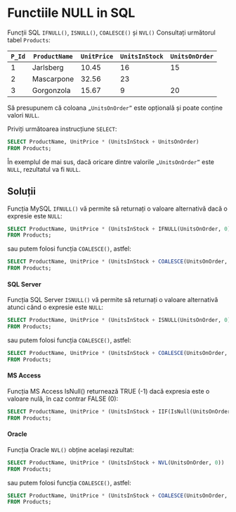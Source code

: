 # Functiile NULL in SQL

Funcții SQL `IFNULL()`, `ISNULL()`, `COALESCE()` și `NVL()`
Consultați următorul tabel `Products`:

| `P_Id` | `ProductName` | `UnitPrice` | `UnitsInStock` | `UnitsOnOrder` |
|------|-------------|-----------|--------------|--------------|
| 1    | Jarlsberg   | 10.45     | 16           | 15           |
| 2    | Mascarpone  | 32.56     | 23           |              |
| 3    | Gorgonzola  | 15.67     | 9            | 20           |


Să presupunem că coloana `„UnitsOnOrder”` este opțională și poate conține valori `NULL`.

Priviți următoarea instrucțiune `SELECT`:

```sql
SELECT ProductName, UnitPrice * (UnitsInStock + UnitsOnOrder)
FROM Products;
```

În exemplul de mai sus, dacă oricare dintre valorile `„UnitsOnOrder”` este `NULL`, rezultatul va fi `NULL`.

## Soluții

Funcția MySQL `IFNULL()` vă permite să returnați o valoare alternativă dacă o expresie este `NULL`:

```sql
SELECT ProductName, UnitPrice * (UnitsInStock + IFNULL(UnitsOnOrder, 0))
FROM Products;
```

sau putem folosi funcția `COALESCE()`, astfel:

```sql
SELECT ProductName, UnitPrice * (UnitsInStock + COALESCE(UnitsOnOrder, 0))
FROM Products;
```

#### SQL Server

Funcția SQL Server `ISNULL()` vă permite să returnați o valoare alternativă atunci când o expresie este `NULL`:

```sql
SELECT ProductName, UnitPrice * (UnitsInStock + ISNULL(UnitsOnOrder, 0))
FROM Products;
```

sau putem folosi funcția `COALESCE()`, astfel:

```sql
SELECT ProductName, UnitPrice * (UnitsInStock + COALESCE(UnitsOnOrder, 0))
FROM Products;
```

#### MS Access

Funcția MS Access IsNull() returnează TRUE (-1) dacă expresia este o valoare nulă, în caz contrar FALSE (0):

```sql
SELECT ProductName, UnitPrice * (UnitsInStock + IIF(IsNull(UnitsOnOrder), 0, UnitsOnOrder))
FROM Products;
```

#### Oracle

Funcția Oracle `NVL()` obține același rezultat:

```sql
SELECT ProductName, UnitPrice * (UnitsInStock + NVL(UnitsOnOrder, 0))
FROM Products;
```

sau putem folosi funcția `COALESCE()`, astfel:

```sql
SELECT ProductName, UnitPrice * (UnitsInStock + COALESCE(UnitsOnOrder, 0))
FROM Products;
```